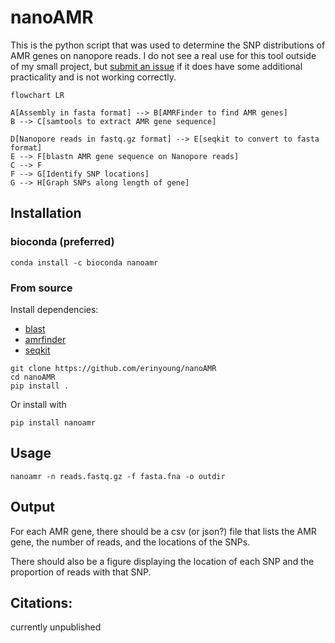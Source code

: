 # nanoAMR

This is the python script that was used to determine the SNP distributions of AMR genes on nanopore reads. I do not see a real use for this tool outside of my small project, but [submit an issue](https://github.com/erinyoung/nanoAMR/issues) if it does have some additional practicality and is not working correctly.

```mermaid
flowchart LR

A[Assembly in fasta format] --> B[AMRFinder to find AMR genes]
B --> C[samtools to extract AMR gene sequence]

D[Nanopore reads in fastq.gz format] --> E[seqkit to convert to fasta format]
E --> F[blastn AMR gene sequence on Nanopore reads]
C --> F
F --> G[Identify SNP locations]
G --> H[Graph SNPs along length of gene]
```

## Installation

### bioconda (preferred)
```
conda install -c bioconda nanoamr
```

### From source

Install dependencies:
- [blast](https://www.ncbi.nlm.nih.gov/books/NBK569861/)
- [amrfinder](https://github.com/ncbi/amr/wiki/Installing-AMRFinder)
- [seqkit](https://bioinf.shenwei.me/seqkit/)

```
git clone https://github.com/erinyoung/nanoAMR
cd nanoAMR
pip install .
```

Or install with
```
pip install nanoamr
```

## Usage
```
nanoamr -n reads.fastq.gz -f fasta.fna -o outdir
```

## Output

For each AMR gene, there should be a csv (or json?) file that lists the AMR gene, the number of reads, and the locations of the SNPs.

There should also be a figure displaying the location of each SNP and the proportion of reads with that SNP.

## Citations:

currently unpublished


